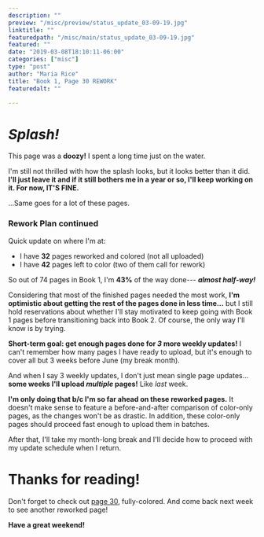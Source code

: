 ```yaml
---
description: ""
preview: "/misc/preview/status_update_03-09-19.jpg"
linktitle: ""
featuredpath: "/misc/main/status_update_03-09-19.jpg"
featured: ""
date: "2019-03-08T18:10:11-06:00"
categories: ["misc"]
type: "post"
author: "Maria Rice"
title: "Book 1, Page 30 REWORK"
featuredalt: ""

---
```


# _Splash!_

This page was a **doozy!** I spent a long time just on the water. 

I'm still not thrilled with how the splash looks, but it looks better than it did. **I'll just leave it and if it still bothers me in a year or so, I'll keep working on it. For now, IT'S FINE.** 

...Same goes for a lot of these pages.

### Rework Plan continued

Quick update on where I'm at:

* I have **32** pages reworked and colored (not all uploaded)
* I have **42** pages left to color (two of them call for rework)

So out of 74 pages in Book 1, I'm **43%** of the way done--- _**almost half-way!**_

Considering that most of the finished pages needed the most work, **I'm optimistic about getting the rest of the pages done in less time...** but I still hold reservations about whether I'll stay motivated to keep going with Book 1 pages before transitioning back into Book 2. Of course, the only way I'll know is by trying. 

**Short-term goal: get enough pages done for _3_ more weekly updates!** I can't remember how many pages I have ready to upload, but it's enough to cover all but 3 weeks before June (my break month). 

And when I say 3 weekly updates, I don't just mean single page updates... **some weeks I'll upload _multiple_ pages!** Like _last_ week.

**I'm only doing that b/c I'm so far ahead on these reworked pages.** It doesn't make sense to feature a before-and-after comparison of color-only pages, as the changes won't be as drastic. In addition, these color-only pages should proceed fast enough to upload them in batches. 

After that, I'll take my month-long break and I'll decide how to proceed with my update schedule when I return. 

# Thanks for reading!

Don't forget to check out [page 30](https://mcrice123.github.io/morphic/blog/book-1-page-30/), fully-colored. And come back next week to see another reworked page! 

**Have a great weekend!**
